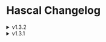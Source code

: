 # Hascal Changelog

<details>
<summary>v1.3.2</summary>

#### New features
- `for in` statement

#### Bug fixes
- Fix semantic analyser bugs

</details>

<details>
<summary>v1.3.1</summary>

#### New features
- Basic Semantic Anaslyser

</details>

